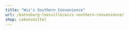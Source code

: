 ```yaml
---
title: "Wiz's Southern Convenience"
url: /batesburg-leesville/wizs-southern-convenience/
shop: Lebensmittel
---
```

